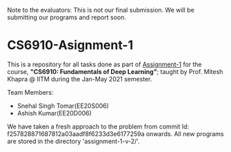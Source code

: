 Note to the evaluators: This is not our final submission. We will be submitting our programs and report soon.

# CS6910-Asignment-1

This is a repository for all tasks done as part of [Assignment-1](https://wandb.ai/miteshk/assignments/reports/Assignment-1--VmlldzozNjk4NDE?accessToken=r7ndsh8lf4wlxyjln7phvvfb8ftvc0n4lyn4tiowdg06hhzpzfzki4jrm28wqh44) for the course, **"CS6910: Fundamentals of Deep Learning"**; taught by Prof. Mitesh Khapra @ IITM during the Jan-May 2021 semester. 

Team Members:
+ Snehal Singh Tomar(EE20S006)
+ Ashish Kumar(EE20D006)

<!---
## Mapping between questions and their solutions:

1. Question1 -> cs6910_assignment_1_q1.py 
2. Question2 -> q2feedfwdNNsubmission.py
3. Question3 ->
+ q3_staged_for_submission/myDLkit.py : Our self-defined header containing implementations of the neural net, fwdProp and Backprop.
+ q3_staged_for_submission/sgd.py : solution to Q3.i. 
+ q3_staged_for_submission/SNAG.py : solution to q3.iii. --->

We have taken a fresh approach to the problem from commit Id: f257828871687812a03aadf8f6233d3e6177259a onwards. 
All new programs are stored in the directory 'assignment-1-v-2/'.  